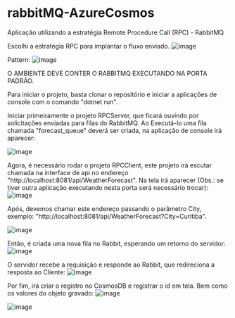 # rabbitMQ-AzureCosmos
Aplicação utilizando a estratégia Remote Procedure Call (RPC) - RabbitMQ

Escolhi a estratégia RPC para implantar o fluxo enviado.
![image](https://user-images.githubusercontent.com/33583484/164916923-a6b386c8-1a4e-449b-8d96-da095dee6f6f.png)

Pattern:
![image](https://user-images.githubusercontent.com/33583484/164916909-28b9c83b-e6e9-4afa-8334-309dfdd78ce9.png)

O AMBIENTE DEVE CONTER O RABBITMQ EXECUTANDO NA PORTA PADRÃO.

Para iniciar o projeto, basta clonar o repositório e iniciar a aplicações de console com o comando "dotnet run".

Iniciar primeiramente o projeto RPCServer, que ficará ouvindo por solicitações enviadas para filas do RabbitMQ. Ao Executá-lo uma fila chamada "forecast_queue" deverá ser criada, na aplicação de console irá aparecer:

![image](https://user-images.githubusercontent.com/33583484/164917086-d5764e39-b301-435b-a9d4-cf3800f21e13.png)


Agora, é necessário rodar o projeto RPCClient, este projeto irá escutar chamada na interface de api no endereço "http://localhost:8081/api/WeatherForecast". Na tela irá aparecer (Obs.: se tiver outra aplicação executando nesta porta será necessário trocar):
![image](https://user-images.githubusercontent.com/33583484/164917296-b09a136c-b1b2-45b7-8c92-bbfce88eb0c8.png)

Após, devemos chamar este endereço passando o parâmetro City, exemplo:
"http://localhost:8081/api/WeatherForecast?City=Curitiba".

![image](https://user-images.githubusercontent.com/33583484/164918411-d5d49e91-e71f-4799-9093-7fa89da98682.png)

Então, é criada uma nova fila no Rabbit, esperando um retorno do servidor:
![image](https://user-images.githubusercontent.com/33583484/164919457-6020275b-e001-4863-ad7a-5a528afc58d3.png)

O servidor recebe a requisição e responde ao Rabbit, que redireciona a resposta ao Cliente:
![image](https://user-images.githubusercontent.com/33583484/164920104-8275ddaf-617b-49c2-938c-8f253ffc9b53.png)

Por fim, irá criar o registro no CosmosDB e registrar o id em tela. Bem como os valores do objeto gravado:
![image](https://user-images.githubusercontent.com/33583484/164920988-279ea6f0-3e03-4348-9dd9-5e5968401590.png)

![image](https://user-images.githubusercontent.com/33583484/164921333-0e2af06b-b4a6-443b-9deb-482d8f76f953.png)



